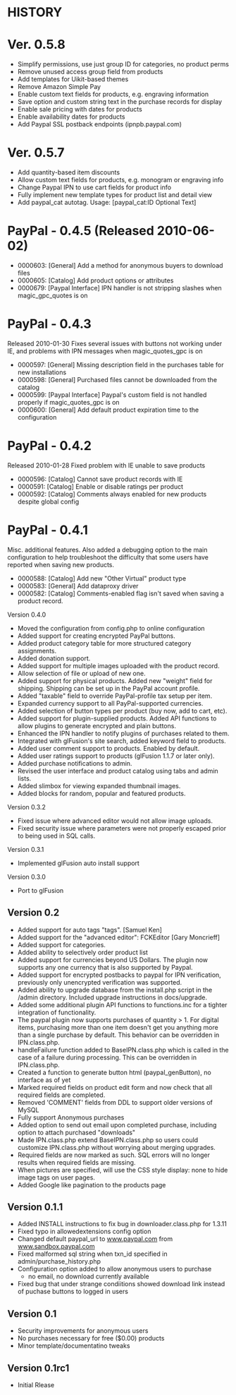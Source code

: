 HISTORY
==========

Ver. 0.5.8
==========
- Simplify permissions, use just group ID for categories, no product perms
- Remove unused access group field from products
- Add templates for Uikit-based themes
- Remove Amazon Simple Pay
- Enable custom text fields for products, e.g. engraving information
- Save option and custom string text in the purchase records for display
- Enable sale pricing with dates for products
- Enable availability dates for products
- Add Paypal SSL postback endpoints (ipnpb.paypal.com)

Ver. 0.5.7
==========
- Add quantity-based item discounts
- Allow custom text fields for products, e.g. monogram or engraving info
- Change Paypal IPN to use cart fields for product info
- Fully implement new template types for product list and detail view
- Add paypal_cat autotag. Usage: [paypal_cat:ID Optional Text]

PayPal - 0.4.5 (Released 2010-06-02)
====================================

- 0000603: [General] Add a method for anonymous buyers to download files
- 0000605: [Catalog] Add product options or attributes
- 0000679: [Paypal Interface] IPN handler is not stripping slashes when magic_gpc_quotes is on


PayPal - 0.4.3
==============
Released 2010-01-30
Fixes several issues with buttons not working under IE, and problems with IPN
messages when magic_quotes_gpc is on

- 0000597: [General] Missing description field in the purchases table for new installations
- 0000598: [General] Purchased files cannot be downloaded from the catalog
- 0000599: [Paypal Interface] Paypal's custom field is not handled properly if magic_quotes_gpc is on
- 0000600: [General] Add default product expiration time to the configuration


PayPal - 0.4.2
==============
Released 2010-01-28
Fixed problem with IE unable to save products

- 0000596: [Catalog] Cannot save product records with IE
- 0000591: [Catalog] Enable or disable ratings per product
- 0000592: [Catalog] Comments always enabled for new products despite global config


PayPal - 0.4.1
==============
Misc. additional features.  Also added a debugging option to the main configuration to help troubleshoot the difficulty that some users have reported when saving new products.

- 0000588: [Catalog] Add new "Other Virtual" product type
- 0000583: [General] Add dataproxy driver
- 0000582: [Catalog] Comments-enabled flag isn't saved when saving a product record.


Version 0.4.0
* Moved the configuration from config.php to online configuration
* Added support for creating encrypted PayPal buttons.
* Added product category table for more structured category assignments.
* Added donation support.
* Added support for multiple images uploaded with the product record.
* Allow selection of file or upload of new one.
* Added support for physical products.  Added new "weight" field for shipping.
  Shipping can be set up in the PayPal account profile.
* Added "taxable" field to override PayPal-profile tax setup per item.
* Expanded currency support to all PayPal-supported currencies.
* Added selection of button types per product (buy now, add to cart, etc).
* Added support for plugin-supplied products.  Added API functions to allow
  plugins to generate encrypted and plain buttons.
* Enhanced the IPN handler to notify plugins of purchases related to them.
* Integrated with glFusion's site search, added keyword field to products.
* Added user comment support to products.  Enabled by default.
* Added user ratings support to products (glFusion 1.1.7 or later only).
* Added purchase notifications to admin.
* Revised the user interface and product catalog using tabs and admin lists.
* Added slimbox for viewing expanded thumbnail images.
* Added blocks for random, popular and featured products.

Version 0.3.2
* Fixed issue where advanced editor would not allow image uploads.
* Fixed security issue where parameters were not properly escaped prior to
  being used in SQL calls.

Version 0.3.1
* Implemented glFusion auto install support

Version 0.3.0
* Port to glFusion

Version 0.2
-----------
* Added support for auto tags "tags". [Samuel Ken]
* Added support for the "advanced editor": FCKEditor [Gary Moncrieff]
* Added support for categories.
* Added ability to selectively order product list
* Added support for currencies beyond US Dollars. The plugin now supports any
  one currency that is also supported by Paypal.
* Added support for encrypted postbacks to paypal for IPN verification,
  previously only unencrypted verification was supported.
* Added ability to upgrade database from the install.php script in the /admin
  directory.  Included upgrade instructions in docs/upgrade.
* Added some additional plugin API functions to functions.inc for
  a tighter integration of functionality.
* The paypal plugin now supports purchases of quantity > 1.  For digital items,
  purchasing more than one item doesn't get you anything more than a single
  purchase by default.  This behavior can be overridden in IPN.class.php.
* handleFailure function added to BaseIPN.class.php which is called in the case
  of a failure during processing.  This can be overridden in IPN.class.php.
* Created a function to generate button html (paypal_genButton), no interface
  as of yet
* Marked required fields on product edit form and now check that all required
  fields are completed.
* Removed 'COMMENT' fields from DDL to support older versions of MySQL
* Fully support Anonymous purchases
* Added option to send out email upon completed purchase, including option to
  attach purchased "downloads"
* Made IPN.class.php extend BaseIPN.class.php so users could customize
  IPN.class.php without worrying about merging upgrades.
* Required fields are now marked as such.  SQL errors will no longer results
  when required fields are missing.
* When pictures are specified, will use the CSS style display: none to hide
  image tags on user pages.
* Added Google like pagination to the products page

Version 0.1.1
-------------
* Added INSTALL instructions to fix bug in downloader.class.php for 1.3.11
* Fixed typo in allowedextensions config option
* Changed default paypal_url to www.paypal.com from www.sandbox.paypal.com
* Fixed malformed sql string when txn_id specified in admin/purchase_history.php
* Configuration option added to allow anonymous users to purchase
  - no email, no download currently available
* Fixed bug that under strange condiitions showed download link instead of
  puchase buttons to logged in users

Version 0.1
-----------
* Security improvements for anonymous users
* No purchases necessary for free ($0.00) products
* Minor template/documentatino tweaks

Version 0.1rc1
--------------
* Initial Rlease

